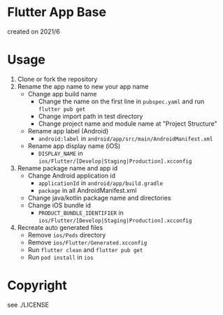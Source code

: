 # Flutter App Base
created on 2021/6

# Usage
1. Clone or fork the repository
2. Rename the app name to new your app name
    - Change app build name
        - Change the name on the first line in `pubspec.yaml` and run `flutter pub get`
        - Change import path in test directory
        - Change project name and module name at "Project Structure"
    - Rename app label (Android)
        - `android:label` in `android/app/src/main/AndroidManifest.xml`
    - Rename app display name (iOS)
        - `DISPLAY_NAME` in `ios/Flutter/[Develop|Staging|Production].xcconfig`
3. Rename package name and app id
    - Change Android application id
        - `applicationId` in `android/app/build.gradle`
        - `package` in all AndroidManifest.xml
    - Change java/kotlin package name and directories
    - Change iOS bundle id
        - `PRODUCT_BUNDLE_IDENTIFIER` in `ios/Flutter/[Develop|Staging|Production].xcconfig`
4. Recreate auto generated files
    - Remove `ios/Pods` directory
    - Remove `ios/Flutter/Generated.xcconfig`
    - Run `flutter clean` and `flutter pub get`
    - Run `pod install` in `ios`

# Copyright
see ./LICENSE